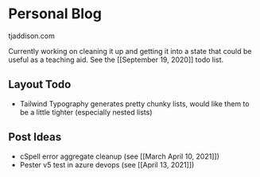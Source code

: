 # Personal Blog

tjaddison.com

Currently working on cleaning it up and getting it into a state that could be useful as a teaching aid. See the [[September 19, 2020]] todo list.

## Layout Todo
- Tailwind Typography generates pretty chunky lists, would like them to be a little tighter (especially nested lists)

## Post Ideas

- cSpell error aggregate cleanup (see [[March April 10, 2021]])
- Pester v5 test in azure devops (see [[April 13, 2021]])
